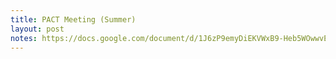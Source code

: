 ```yaml
---
title: PACT Meeting (Summer)
layout: post
notes: https://docs.google.com/document/d/1J6zP9emyDiEKVWxB9-Heb5WOwwvETMiY5Q2Eb3eZBwY/preview
---
```

